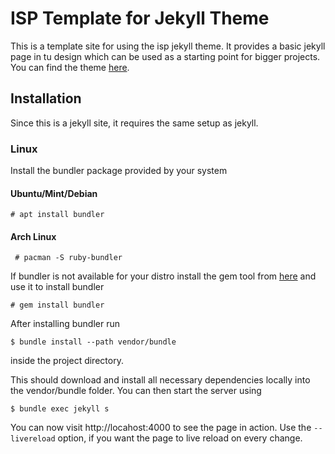 # ISP Template for Jekyll Theme

This is a template site for using the isp jekyll theme. It provides a basic jekyll page in tu design which can be used as a starting point for bigger projects.
You can find the theme [here](https://github.com/Miterion/isp-theme).

## Installation
Since this is a jekyll site, it requires the same setup as jekyll.

### Linux
Install the bundler package provided by your system
#### Ubuntu/Mint/Debian
```# apt install bundler```
#### Arch Linux
``` # pacman -S ruby-bundler```

If bundler is not available for your distro install the gem tool from [here](https://rubygems.org/pages/download) and use it to install bundler 

```# gem install bundler```

After installing bundler run 

`$ bundle install --path vendor/bundle`

inside the project directory.

This should download and install all necessary dependencies locally into the vendor/bundle folder. You can then start the server using

`$ bundle exec jekyll s`

You can now visit http://locahost:4000 to see the page in action. Use the `--livereload` option, if you want the page to live reload on every change.
